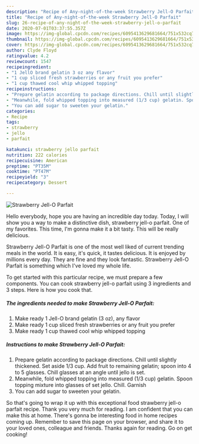 ```yaml
---
description: "Recipe of Any-night-of-the-week Strawberry Jell-O Parfait"
title: "Recipe of Any-night-of-the-week Strawberry Jell-O Parfait"
slug: 26-recipe-of-any-night-of-the-week-strawberry-jell-o-parfait
date: 2020-07-01T03:37:55.357Z
image: https://img-global.cpcdn.com/recipes/6095413629681664/751x532cq70/strawberry-jell-o-parfait-recipe-main-photo.jpg
thumbnail: https://img-global.cpcdn.com/recipes/6095413629681664/751x532cq70/strawberry-jell-o-parfait-recipe-main-photo.jpg
cover: https://img-global.cpcdn.com/recipes/6095413629681664/751x532cq70/strawberry-jell-o-parfait-recipe-main-photo.jpg
author: Clyde Floyd
ratingvalue: 4.2
reviewcount: 1547
recipeingredient:
- "1 JellO brand gelatin 3 oz any flavor"
- "1 cup sliced fresh strawberries or any fruit you prefer"
- "1 cup thawed cool whip whipped topping"
recipeinstructions:
- "Prepare gelatin according to package directions. Chill until slightly thickened. Set aside 1/3 cup. Add fruit to remaining gelatin; spoon into 4 to 5 glasses. Chill glasses at an angle until jello is set."
- "Meanwhile, fold whipped topping into measured (1/3 cup) gelatin. Spoon topping mixture into glasses of set jello. Chill. Garnish"
- "You can add sugar to sweeten your gelatin."
categories:
- Recipe
tags:
- strawberry
- jello
- parfait

katakunci: strawberry jello parfait 
nutrition: 222 calories
recipecuisine: American
preptime: "PT35M"
cooktime: "PT47M"
recipeyield: "3"
recipecategory: Dessert

---
```



![Strawberry Jell-O Parfait](https://img-global.cpcdn.com/recipes/6095413629681664/751x532cq70/strawberry-jell-o-parfait-recipe-main-photo.jpg)

Hello everybody, hope you are having an incredible day today. Today, I will show you a way to make a distinctive dish, strawberry jell-o parfait. One of my favorites. This time, I'm gonna make it a bit tasty. This will be really delicious.

Strawberry Jell-O Parfait is one of the most well liked of current trending meals in the world. It is easy, it's quick, it tastes delicious. It is enjoyed by millions every day. They are fine and they look fantastic. Strawberry Jell-O Parfait is something which I've loved my whole life.




To get started with this particular recipe, we must prepare a few components. You can cook strawberry jell-o parfait using 3 ingredients and 3 steps. Here is how you cook that.

<!--inarticleads1-->

##### The ingredients needed to make Strawberry Jell-O Parfait:

1. Make ready 1 Jell-O brand gelatin (3 oz), any flavor
1. Make ready 1 cup sliced fresh strawberries or any fruit you prefer
1. Make ready 1 cup thawed cool whip whipped topping




<!--inarticleads2-->

##### Instructions to make Strawberry Jell-O Parfait:

1. Prepare gelatin according to package directions. Chill until slightly thickened. Set aside 1/3 cup. Add fruit to remaining gelatin; spoon into 4 to 5 glasses. Chill glasses at an angle until jello is set.
1. Meanwhile, fold whipped topping into measured (1/3 cup) gelatin. Spoon topping mixture into glasses of set jello. Chill. Garnish
1. You can add sugar to sweeten your gelatin.




So that's going to wrap it up with this exceptional food strawberry jell-o parfait recipe. Thank you very much for reading. I am confident that you can make this at home. There's gonna be interesting food in home recipes coming up. Remember to save this page on your browser, and share it to your loved ones, colleague and friends. Thanks again for reading. Go on get cooking!
